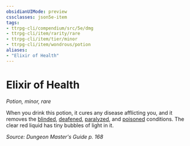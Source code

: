 ```yaml
---
obsidianUIMode: preview
cssclasses: json5e-item
tags:
- ttrpg-cli/compendium/src/5e/dmg
- ttrpg-cli/item/rarity/rare
- ttrpg-cli/item/tier/minor
- ttrpg-cli/item/wondrous/potion
aliases: 
- "Elixir of Health"
---
```

# Elixir of Health
*Potion, minor, rare*  



When you drink this potion, it cures any disease afflicting you, and it removes the [blinded](/CLI/conditions.md#Blinded), [deafened](/CLI/conditions.md#Deafened), [paralyzed](/CLI/conditions.md#Paralyzed), and [poisoned](/CLI/conditions.md#Poisoned) conditions. The clear red liquid has tiny bubbles of light in it.

*Source: Dungeon Master's Guide p. 168*